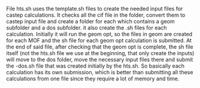File hts.sh uses the template.sh files to create the needed input files for castep calculations.
It checks all the cif file in the folder, convert them to castep input file and create a folder for each which contains a geom subfolder and a dos subfolder. it also create the .sh files for each calculation. Initially it will run the geom opt, so the files in geom are created for each MOF and the sh file for each geom opt calculation is submitted. At the end of said file, after checking that the geom opt is complete, the sh file itself (not the hts.sh file we use at the beginning, that only create the inputs) will move to the dos folder, move the necessary input files there and submit the -dos.sh file that was created initially by the hts.sh. So basically each calculation has its own submission, which is better than submitting all these calculations from one file since they require a lot of memory and time.
